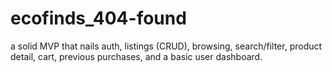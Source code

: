 # ecofinds_404-found
a solid MVP that nails auth, listings (CRUD), browsing, search/filter, product detail, cart, previous purchases, and a basic user dashboard.
